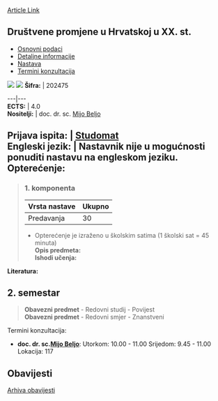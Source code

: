 [Article Link](https://www.fhs.hr/predmet/dpuhuxs)

## Društvene promjene u Hrvatskoj u XX. st.
  * [Osnovni podaci](https://www.fhs.hr/predmet/dpuhuxs#v1id-904799_182281_1_0 "Osnovni podaci")
  * [Detaljne informacije](https://www.fhs.hr/predmet/dpuhuxs#v1id-904799_182281_1_1 "Detaljne informacije")
  * [Nastava](https://www.fhs.hr/predmet/dpuhuxs#v1id-904799_182281_1_2 "Nastava")
  * [Termini konzultacija](https://www.fhs.hr/predmet/dpuhuxs#v1id-904799_182281_1_3 "Termini konzultacija")


[![](https://www.fhs.hr/img/flags/gif/hr.gif)](https://www.fhs.hr/predmet/dpuhuxs) [![](https://www.fhs.hr/img/flags/gif/gb.gif)](https://www.fhs.hr/en/course/scitroci2c)
**Šifra:** |  202475  
  
---|---  
**ECTS:** |  4.0   
**Nositelji:** |  doc. dr. sc. [Mijo Beljo](https://www.fhs.hr/djelatnik/mijo.beljo)   
  
**Prijava ispita:** |  [Studomat](http://www.isvu.hr/studomat)  
**Engleski jezik:** |  Nastavnik nije u mogućnosti ponuditi nastavu na engleskom jeziku.   
**Opterećenje:**  
---  
> ### 1. komponenta
> | Vrsta nastave | Ukupno  
> ---|---  
> Predavanja | 30  
> * Opterećenje je izraženo u školskim satima (1 školski sat = 45 minuta)   
**Opis predmeta:**  
> **Ishodi učenja:**  

  
**Literatura:**  

  
**2. semestar**  
---  
> **Obavezni predmet** - Redovni studij - Povijest  
>  **Obavezni predmet** - Redovni smjer - Znanstveni  
>   
Termini konzultacija: 
  * **doc. dr. sc.[Mijo Beljo](https://www.fhs.hr/djelatnik/mijo.beljo)**: 
Utorkom: 10.00 - 11.00
Srijedom: 9.45 - 11.00
Lokacija: 117 


## Obavijesti
[Arhiva obavijesti](https://www.fhs.hr/predmet/dpuhuxs?@=218c9#news_116717 "Arhiva obavijesti")
